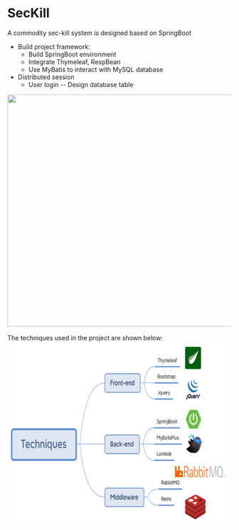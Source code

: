 # SecKill
A commodity sec-kill system is designed based on SpringBoot

- Build project framework:
  - Build SpringBoot environment
  - Integrate Thymeleaf, RespBean
  - Use MyBatis to interact with MySQL database
- Distributed session
  - User login
    -- Design database table
    
  

<img src="https://github.com/Larry-Wendy/SecKill/blob/main/gif/1-min.gif" width="700" height="520"/>

The techniques used in the project are shown below:  
<img src="https://github.com/Larry-Wendy/SecKill/blob/main/gif/tech.png" width="700" height="410"/>
